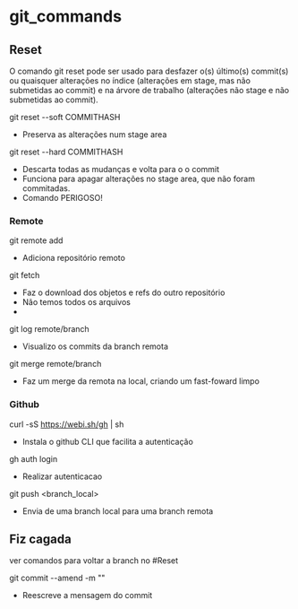# git_commands

## Reset
O comando git reset pode ser usado para desfazer o(s) último(s) commit(s) ou quaisquer alterações no índice (alterações em stage, mas não submetidas ao commit) e na árvore de trabalho (alterações não stage e não submetidas ao commit).

git reset --soft COMMITHASH
- Preserva as alterações num stage area

git reset --hard COMMITHASH 
- Descarta todas as mudanças e volta para o o commit
- Funciona para apagar alterações no stage area, que não foram commitadas.
- Comando PERIGOSO!

### Remote
git remote add <name> <uri>
- Adiciona repositório remoto

git fetch 
-  Faz o download dos objetos e refs do outro repositório
- Não temos todos os arquivos
- 
git log remote/branch
- Visualizo os commits da branch remota

git merge remote/branch
- Faz um merge da remota na local, criando um fast-foward limpo
### Github 
curl -sS https://webi.sh/gh | sh
- Instala o github CLI que facilita a autenticação

gh auth login
- Realizar autenticacao

git push <remote> <branch_local>
- Envia de uma branch local para uma branch remota

## Fiz cagada
ver comandos para voltar a branch no #Reset

git commit --amend -m "<message>"
- Reescreve a mensagem do commit

